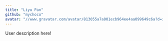 ```yaml
---
title: "Liyu Pan"
github: "mychoco"
avatar: "//www.gravatar.com/avatar/813055a7a001ecb964ee4aa099649c6a?d=identicon"
---
```


User description here!
